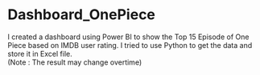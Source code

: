 # Dashboard_OnePiece

I created a dashboard using Power BI to show the Top 15 Episode of One Piece based on IMDB user rating. I tried to use Python to get the data and store it in Excel file.  
(Note : The result may change overtime)
